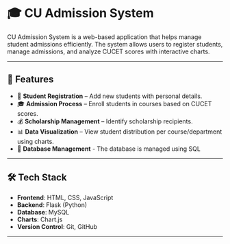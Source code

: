 # 🎓 CU Admission System

CU Admission System is a web-based application that helps manage student admissions efficiently. The system allows users to register students, manage admissions, and analyze CUCET scores with interactive charts.

---

## 🚀 Features
- 📝 **Student Registration** – Add new students with personal details.
- 🎓 **Admission Process** – Enroll students in courses based on CUCET scores.
- 💰 **Scholarship Management** – Identify scholarship recipients.
- 📊 **Data Visualization** – View student distribution per course/department using charts.
- 📅 **Database Management** - The database is managed using SQL

---

## 🛠️ Tech Stack
- **Frontend**: HTML, CSS, JavaScript
- **Backend**: Flask (Python)
- **Database**: MySQL
- **Charts**: Chart.js
- **Version Control**: Git, GitHub

---
